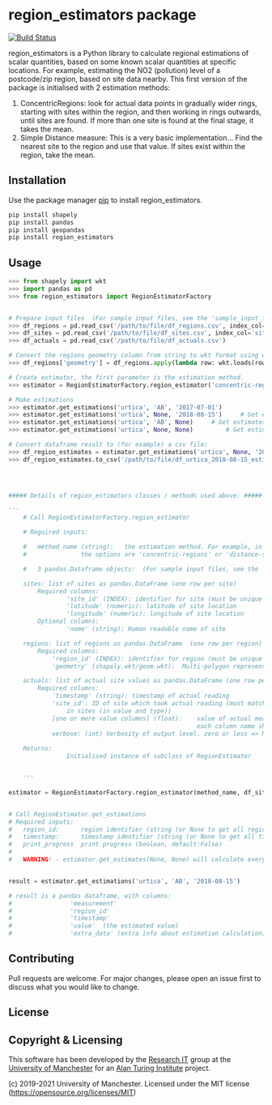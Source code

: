 # region_estimators package

[![Build Status](https://travis-ci.org/UoMResearchIT/region_estimators.svg?branch=master)](https://travis-ci.org/UoMResearchIT/region_estimators)

region_estimators is a Python library to calculate regional estimations of scalar quantities, based on some known scalar quantities at specific locations.
For example, estimating the NO2 (pollution) level of a postcode/zip region, based on site data nearby.
This first version of the package is initialised with 2 estimation methods:
1. ConcentricRegions: look for actual data points in gradually wider rings, starting with sites within the region, and then working in rings outwards, until sites are found. If more than one site is found at the final stage, it takes the mean.
2. Simple Distance measure: This is a very basic implementation... Find the nearest site to the region and use that value.
If sites exist within the region, take the mean.

## Installation

Use the package manager [pip](https://pip.pypa.io/en/stable/) to install region_estimators.

```bash
pip install shapely
pip install pandas
pip install geopandas
pip install region_estimators
```

## Usage

```python
>>> from shapely import wkt
>>> import pandas as pd
>>> from region_estimators import RegionEstimatorFactory


# Prepare input files  (For sample input files, see the 'sample_input_files' folder)
>>> df_regions = pd.read_csv('/path/to/file/df_regions.csv', index_col='region_id')
>>> df_sites = pd.read_csv('/path/to/file/df_sites.csv', index_col='site_id')
>>> df_actuals = pd.read_csv('/path/to/file/df_actuals.csv')

# Convert the regions geometry column from string to wkt format using wkt
>>> df_regions['geometry'] = df_regions.apply(lambda row: wkt.loads(row.geometry), axis=1)

# Create estimator, the first parameter is the estimation method.
>>> estimator = RegionEstimatorFactory.region_estimator('concentric-regions', df_sites, df_regions, df_actuals)

# Make estimations
>>> estimator.get_estimations('urtica', 'AB', '2017-07-01')
>>> estimator.get_estimations('urtica', None, '2018-08-15') 	# Get estimates for all regions
>>> estimator.get_estimations('urtica', 'AB', None)	  	# Get estimates for all timestamps
>>> estimator.get_estimations('urtica', None, None) 		# Get estimates for all regions and timestamps

# Convert dataframe result to (for example) a csv file:
>>> df_region_estimates = estimator.get_estimations('urtica', None, '2018-08-15')
>>> df_region_estimates.to_csv('/path/to/file/df_urtica_2018-08-15_estimates.csv')




##### Details of region_estimators classes / methods used above: #####

'''
    # Call RegionEstimatorFactory.region_estimator

    # Reguired inputs:

    # 	method_name (string): 	the estimation method. For example, in the first version
    # 				the options are 'concentric-regions' or 'distance-simple'

    # 	3 pandas.Dataframe objects:  (For sample input files, see the 'sample_input_files' folder)

    sites: list of sites as pandas.DataFrame (one row per site)
	    Required columns:
                'site_id' (INDEX): identifier for site (must be unique to each site)
                'latitude' (numeric): latitude of site location
                'longitude' (numeric): longitude of site location
        Optional columns:
                'name' (string): Human readable name of site

    regions: list of regions as pandas.DataFrame  (one row per region)
        Required columns:
            'region_id' (INDEX): identifier for region (must be unique to each region)
            'geometry' (shapely.wkt/geom.wkt):  Multi-polygon representing regions location and shape.

    actuals: list of actual site values as pandas.DataFrame (one row per timestamp/site_id combination)
        Required columns:
            'timestamp' (string): timestamp of actual reading
            'site_id': ID of site which took actual reading (must match with a sites.site_id
                in sites (in value and type))
            [one or more value columns] (float):    value of actual measurement readings.
                                                    each column name should be the name of the measurement e.g. 'NO2'
            verbose: (int) Verbosity of output level. zero or less => No debug output
    
    Returns:
                Initialised instance of subclass of RegionEstimator


	'''

estimator = RegionEstimatorFactory.region_estimator(method_name, df_sites, df_regions, df_actuals)


# Call RegionEstimator.get_estimations
# Required inputs:
# 	region_id:      region identifier (string (or None to get all regions))
# 	timestamp:      timestamp identifier (string (or None to get all timestamps))
#   print_progress  print progress (boolean, default:False)
#
#	WARNING! - estimator.get_estimates(None, None) will calculate every region at every timestamp.


result = estimator.get_estimations('urtica', 'AB', '2018-08-15')

# result is a pandas dataframe, with columns:
#                'measurement'
#                'region_id'
#                'timestamp'
#                'value'  (the estimated value)
#                'extra_data' (extra info about estimation calculation)

```

## Contributing
Pull requests are welcome. For major changes, please open an issue first to discuss what you would like to change.

## License
## Copyright & Licensing

This software has been developed by the [Research IT](https://research-it.manchester.ac.uk/) group at the [University of Manchester](https://www.manchester.ac.uk/) for an [Alan Turing Institute](https://www.turing.ac.uk/) project.

(c) 2019-2021 University of Manchester.
Licensed under the MIT license (https://opensource.org/licenses/MIT)
